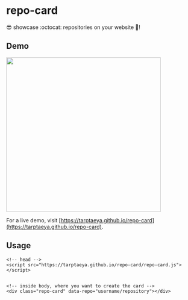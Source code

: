 # repo-card
:sunglasses: showcase :octocat: repositories on your website :metal:!

## Demo
<img src="https://github.com/Tarptaeya/repo-card/blob/master/screenshot.png" width=410></img>

For a live demo, visit [https://tarptaeya.github.io/repo-card](https://tarptaeya.github.io/repo-card).

## Usage
```
<!-- head -->
<script src="https://tarptaeya.github.io/repo-card/repo-card.js"></script>


<!-- inside body, where you want to create the card -->
<div class="repo-card" data-repo="username/repository"></div>
```
